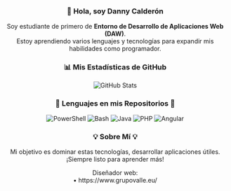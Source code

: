 <h3 align="center">👋 Hola, soy Danny Calderón</h3>
<p align="center">
  Soy estudiante de primero de <strong>Entorno de Desarrollo de Aplicaciones Web (DAW)</strong>. <br>
  Estoy aprendiendo varios lenguajes y tecnologías para expandir mis habilidades como programador.
</p>

<h3 align="center">📊 Mis Estadísticas de GitHub</h3>
<p align="center">
  <img src="https://github-readme-stats.vercel.app/api?username=danny-calderon&show_icons=true&theme=tokyonight" alt="GitHub Stats" />
</p>

<h3 align="center">📎 Lenguajes en mis Repositorios 📎</h3>
<p align="center">
  <img src="https://img.shields.io/badge/PowerShell-5391FE?style=for-the-badge&logo=powershell&logoColor=white" alt="PowerShell" />
  <img src="https://img.shields.io/badge/Bash-4EAA25?style=for-the-badge&logo=gnu-bash&logoColor=white" alt="Bash" />
  <img src="https://img.shields.io/badge/Java-%23ED8B00.svg?style=for-the-badge&logo=openjdk&logoColor=white" alt="Java" />
  <img src="https://img.shields.io/badge/PHP-777BB4?style=for-the-badge&logo=php&logoColor=white" alt="PHP" />
  <img src="https://img.shields.io/badge/Angular-DD0031?style=for-the-badge&logo=angular&logoColor=white" alt="Angular" />
</p>

<h3 align="center">💡 Sobre Mí 💡</h3>
<p align="center">
  Mi objetivo es dominar estas tecnologías, desarrollar aplicaciones útiles. ¡Siempre listo para aprender más!
</p>
<p align="center">
  Diseñador web: <br>
  • https://www.grupovalle.eu/
</p>
<!---
danny-calderon/danny-calderon is a ✨ special ✨ repository because its `README.md` (este archivo) aparece en tu perfil de GitHub.
--->
